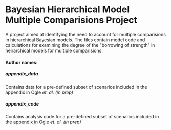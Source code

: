 # Bayesian Hierarchical Model Multiple Comparisions Project
A project aimed at identifying the need to account for multiple comparisions in hierarchical Bayesian models. The files contain model code and calculations for examining the degree of the "borrowing of strength" in heirarchical models for multiple comparisions.

#### Author names:

##### appendix_data 
Contains data  for a pre-defined subset of scenarios included in the appendix in Ogle _et. al. (in prep)_ 

##### appendix_code
 Contains analysis code  for a pre-defined subset of scenarios included in the appendix in Ogle _et. al. (in prep)_ 